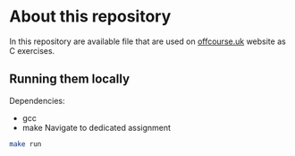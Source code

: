 # About this repository
In this repository are available file that are used on [offcourse.uk](offcourse) website as C exercises.

## Running them locally
Dependencies:
- gcc 
- make
Navigate to dedicated assignment
```sh
make run
```


